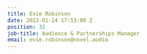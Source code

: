 ```yaml
---
title: Evie Robinson
date: 2022-01-24 17:53:00 Z
position: 32
job-title: Audience & Partnerships Manager
email: evie.robinson@novel.audio
---
```


